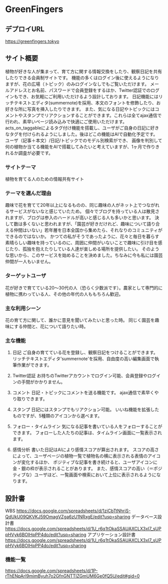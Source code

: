 # GreenFingers

## デプロイURL
https://greenfingers.tokyo

## サイト概要
植物が好きな人が集まって、育て方に関する情報交換をしたり、観察日記を共有したりできる会員制サイトです。
機能の多くはログイン後に使えるようになりますが、花の広場（トピック）のみログインなしでもご覧いただけます。
メールアドレスとお名前、パスワードで会員登録をするほか、Twitter認証でのログインもでき、お気軽にご利用いただけるよう設計しております。
日記機能にはリッチテキストエディタ(summernote)を採用、本文のフォントを修飾したり、お好きな所に写真を挿入したりできます。
また、気になる日記やトピックにはコメントやスタンプでリアクションすることができます。これらは全てajax通信で行われ、素早いページ読み込みで快適にご使用いただけます。
acts_on_taggableによるタグ付け機能を搭載し、ユーザがご自身の日記に好きなタグを付けられるようにしました。後ほどこの機能はAIで自動化予定です。
ユーザ（記事＋本文）/日記/トピックでのモデル別検索ができ、
画像を判別して何の植物か当てる機能をAIで搭載してみたいと考えていますが、1ヶ月で作りきれるか調査が必要です。


### サイトテーマ
植物を育てる人のための情報共有サイト


### テーマを選んだ理由
趣味で花を育てて20年以上になるものの、同じ趣味の人がネット上でつながれるサービスがないなと感じていたため。
個々でブログを持っている人は散見されますが、ブログは参入のハードルが高いと感じる人も多いかと思います。
決して数は多くないと思われますが、「園芸が好きだけれど、趣味について語り合える仲間はいない」若年層を日本全国から集めたら、それなりのコミュニティができるのではないか。
かつての私がそうであったように、花々と毎日を暮らす素晴らしい趣味を持っているのに、周囲に仲間がいないことで趣味に引け目を感じたり、孤独を抱えたりしている人達が楽しめる場所を提供したい。
そのような思いから、このサービスを始めることを決めました。ちなみに今も私には園芸仲間が一人もいません。


### ターゲットユーザ
花が好きで育てている20～30代の人（恐らく少数派です）。農家として専門的に植物に携わっている人、その他の年代の人ももちろん歓迎。


### 主な利用シーン
花の育て方に関して、誰かに意見を聞いてみたいと思った時。
同じく園芸を趣味にする仲間と、花について語りたい時。


### 主な機能
1. 日記
ご自身の育てている花を登録し、観察日記をつけることができます。
リッチテキストエディタ'summernote'を採用、自由度の高い編集画面で執筆作業ができます。

2. Twitter認証
お持ちのTwitterアカウントでログイン可能、会員登録やログインの手間がかかりません。

3. コメント
日記・トピックにコメントを送る機能です。
ajax通信で素早くやり取りできます。

4. スタンプ
日記にはスタンプでもリアクション可能。
いいね機能を拡張したものですが、5種類のアイコンから選べます。

5. フォロー・タイムライン
気になる記事を書いている人をフォローすることができます。
フォローした人たちの記事は、タイムライン画面に一覧表示されます。

6. 感情分析
書いた日記はAIにより感情スコアが算出されます。
スコアの高さによって、ユーザページの植物一覧で植物名の横に表示される表情のアイコンが変化するほか、
ポジティブな記事を書き続けると、ユーザアイコンに金・銀の枠が表示されることがあります。
また、感情スコアの高い（＝ポジティブな）ユーザほど、一覧画面や検索において上位に表示されるようになります。


## 設計書
WBS
https://docs.google.com/spreadsheets/d/1ziCbTtNhriS-QdUkU09QKVKJ59OmagVZga6zU1NRxgE/edit?usp=sharing
データベース設計書
https://docs.google.com/spreadsheets/d/1U_r6q1tOkaSSAUAXCLX3xI7_sUPpHVyk6BOIHpPP4do/edit?usp=sharing
アプリケーション設計書
https://docs.google.com/spreadsheets/d/1U_r6q1tOkaSSAUAXCLX3xI7_sUPpHVyk6BOIHpPP4do/edit?usp=sharing


### 機能一覧
https://docs.google.com/spreadsheets/d/1P-rThENpArI9mimByuh7o2GfnGNTTIZGmUM6Ge0fQ5U/edit#gid=0

